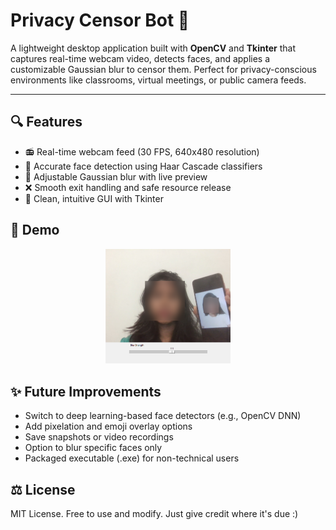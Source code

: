 # Privacy Censor Bot 📸

A lightweight desktop application built with **OpenCV** and **Tkinter** that captures real-time webcam video, detects faces, and applies a customizable Gaussian blur to censor them. Perfect for privacy-conscious environments like classrooms, virtual meetings, or public camera feeds.

---

## 🔍 Features

- 📻 Real-time webcam feed (30 FPS, 640x480 resolution)
- 🧐 Accurate face detection using Haar Cascade classifiers
- 🧲 Adjustable Gaussian blur with live preview
- ❌ Smooth exit handling and safe resource release
- 🔹 Clean, intuitive GUI with Tkinter

## 🎯 Demo

<p align="center">
  <img src="Censored image.png" alt="UI Screenshot" width="200"/>
</p>


## ✨ Future Improvements

- Switch to deep learning-based face detectors (e.g., OpenCV DNN)
- Add pixelation and emoji overlay options
- Save snapshots or video recordings
- Option to blur specific faces only
- Packaged executable (.exe) for non-technical users


## ⚖️ License

MIT License. Free to use and modify. Just give credit where it's due :)
